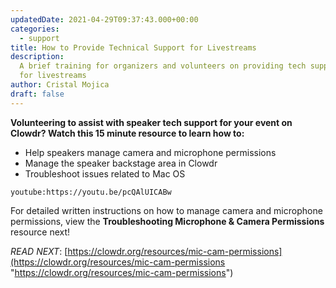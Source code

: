```yaml
---
updatedDate: 2021-04-29T09:37:43.000+00:00
categories:
  - support
title: How to Provide Technical Support for Livestreams
description:
  A brief training for organizers and volunteers on providing tech support
  for livestreams
author: Cristal Mojica
draft: false
---
```


**Volunteering to assist with speaker tech support for your event on Clowdr? Watch this 15 minute resource to learn how to:**

- Help speakers manage camera and microphone permissions
- Manage the speaker backstage area in Clowdr
- Troubleshoot issues related to Mac OS

`youtube:https://youtu.be/pcQAlUICABw`

For detailed written instructions on how to manage camera and microphone permissions, view the **Troubleshooting Microphone & Camera Permissions** resource next!

_READ NEXT_: [https://clowdr.org/resources/mic-cam-permissions](https://clowdr.org/resources/mic-cam-permissions "https://clowdr.org/resources/mic-cam-permissions")
